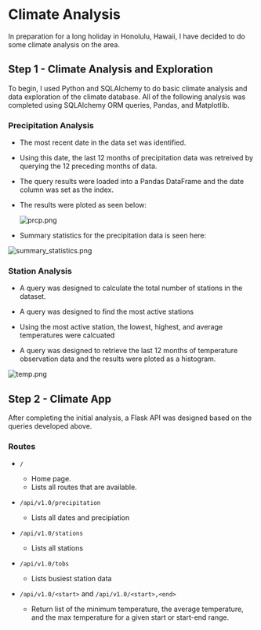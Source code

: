 # Climate Analysis

In preparation for a long holiday in Honolulu, Hawaii, I have decided to do some climate analysis on the area. 

## Step 1 - Climate Analysis and Exploration

To begin, I used Python and SQLAlchemy to do basic climate analysis and data exploration of the climate database. All of the following analysis was completed using SQLAlchemy ORM queries, Pandas, and Matplotlib.

### Precipitation Analysis

* The most recent date in the data set was identified.

* Using this date, the last 12 months of precipitation data was retreived by querying the 12 preceding months of data.

* The query results were loaded into a Pandas DataFrame and the date column was set as the index.

* The results were ploted as seen below:

  ![prcp.png](https://github.com/kflores56/sqlalchemy-challenge/blob/main/prcp.png)

* Summary statistics for the precipitation data is seen here:

![summary_statistics.png](https://github.com/kflores56/sqlalchemy-challenge/blob/main/summary_statistics.png)

### Station Analysis

* A query was designed to calculate the total number of stations in the dataset.

* A query was designed to find the most active stations

* Using the most active station, the lowest, highest, and average temperatures were calcuated

* A query was designed to retrieve the last 12 months of temperature observation data and the results were ploted as a histogram.

![temp.png](https://github.com/kflores56/sqlalchemy-challenge/blob/main/temp.png)

## Step 2 - Climate App

After completing the initial analysis, a Flask API was designed based on the queries developed above. 

### Routes

* `/`
  * Home page.
  * Lists all routes that are available.

* `/api/v1.0/precipitation`
  * Lists all dates and precipiation 

* `/api/v1.0/stations`
  * Lists all stations

* `/api/v1.0/tobs`
  * Lists busiest station data

* `/api/v1.0/<start>` and `/api/v1.0/<start>,<end>`
  * Return list of the minimum temperature, the average temperature, and the max temperature for a given start or start-end range.

